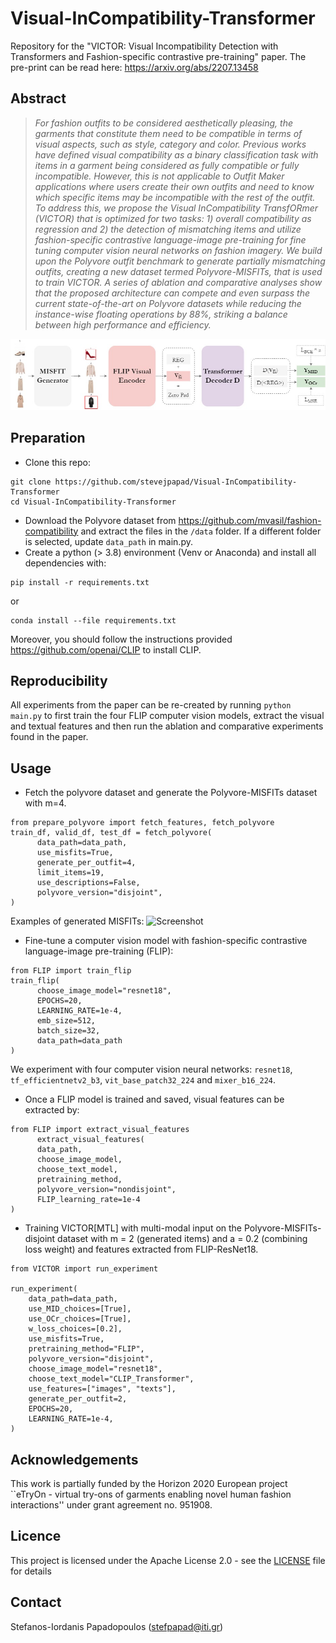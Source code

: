 # Visual-InCompatibility-Transformer
Repository for the "VICTOR: Visual Incompatibility Detection with Transformers and Fashion-specific contrastive pre-training" paper. The pre-print can be read here: https://arxiv.org/abs/2207.13458

## Abstract
>*For fashion outfits to be considered aesthetically pleasing, the garments that constitute them need to be compatible in terms of visual aspects, such as style, category and color. Previous works have defined visual compatibility as a binary classification task with items in a garment being considered as fully compatible or fully incompatible. However, this is not applicable to Outfit Maker applications where users create their own outfits and need to know which specific items may be incompatible with the rest of the outfit. To address this, we propose the Visual InCompatibility TransfORmer (VICTOR) that is optimized for two tasks: 1) overall compatibility as regression and 2) the detection of mismatching items and utilize fashion-specific contrastive language-image pre-training for fine tuning computer vision neural networks on fashion imagery. We build upon the Polyvore outfit benchmark to generate partially mismatching outfits, creating a new dataset termed Polyvore-MISFITs, that is used to train VICTOR. A series of ablation and comparative analyses show that the proposed architecture can compete and even surpass the current state-of-the-art on Polyvore datasets while reducing the instance-wise floating operations by 88%, striking a balance between high performance and efficiency.*

![Screenshot](data/VICTOR.jpg)

## Preparation

- Clone this repo: 
```
git clone https://github.com/stevejpapad/Visual-InCompatibility-Transformer
cd Visual-InCompatibility-Transformer
```
- Download the Polyvore dataset from https://github.com/mvasil/fashion-compatibility and extract the files in the `/data` folder. If a different folder is selected, update `data_path` in main.py.
- Create a python (> 3.8) environment (Venv or Anaconda) and install all dependencies with:
```
pip install -r requirements.txt
``` 
or
```
conda install --file requirements.txt
```
Moreover, you should follow the instructions provided https://github.com/openai/CLIP to install CLIP.

## Reproducibility
All experiments from the paper can be re-created by running 
```python main.py``` 
to first train the four FLIP computer vision models, extract the visual and textual features and then run the ablation and comparative experiments found in the paper. 

## Usage
- Fetch the polyvore dataset and generate the Polyvore-MISFITs dataset with m=4. 
```
from prepare_polyvore import fetch_features, fetch_polyvore
train_df, valid_df, test_df = fetch_polyvore(
      data_path=data_path,
      use_misfits=True,
      generate_per_outfit=4,
      limit_items=19,
      use_descriptions=False,
      polyvore_version="disjoint",
)
```
Examples of generated MISFITs:
![Screenshot](data/generated_misfits.jpg)

- Fine-tune a computer vision model with fashion-specific contrastive language-image pre-training (FLIP):
```
from FLIP import train_flip
train_flip(
      choose_image_model="resnet18", 
      EPOCHS=20, 
      LEARNING_RATE=1e-4, 
      emb_size=512, 
      batch_size=32, 
      data_path=data_path
)
```
We experiment with four computer vision neural networks: `resnet18`, `tf_efficientnetv2_b3`, `vit_base_patch32_224` and `mixer_b16_224`.

- Once a FLIP model is trained and saved, visual features can be extracted by:
```
from FLIP import extract_visual_features
      extract_visual_features(
      data_path,
      choose_image_model,
      choose_text_model,
      pretraining_method,
      polyvore_version="nondisjoint", 
      FLIP_learning_rate=1e-4
)
```

- Training VICTOR[MTL] with multi-modal input on the Polyvore-MISFITs-disjoint dataset with m = 2 (generated items) and a = 0.2 (combining loss weight) and features extracted from FLIP-ResNet18. 

```
from VICTOR import run_experiment

run_experiment(
    data_path=data_path,
    use_MID_choices=[True],
    use_OCr_choices=[True],
    w_loss_choices=[0.2],
    use_misfits=True,
    pretraining_method="FLIP",
    polyvore_version="disjoint",
    choose_image_model="resnet18",
    choose_text_model="CLIP_Transformer",
    use_features=["images", "texts"],
    generate_per_outfit=2,
    EPOCHS=20,
    LEARNING_RATE=1e-4,
)
```

## Acknowledgements
This work is partially funded by the Horizon 2020 European project ``eTryOn - virtual try-ons of garments enabling novel human fashion interactions'' under grant agreement no. 951908.

## Licence
This project is licensed under the Apache License 2.0 - see the [LICENSE](https://github.com/stevejpapad/Visual-InCompatibility-Transformer/blob/main/LICENSE) file for details

## Contact
Stefanos-Iordanis Papadopoulos (stefpapad@iti.gr)
